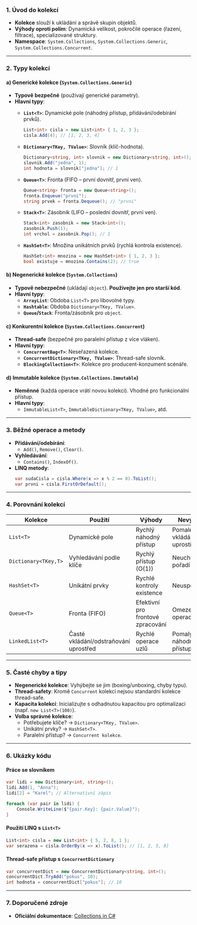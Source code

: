 ﻿
### **1. Úvod do kolekcí**

- **Kolekce** slouží k ukládání a správě skupin objektů.
- **Výhody oproti polím**: Dynamická velikost, pokročilé operace (řazení, filtrace), specializované struktury.
- **Namespace**: `System.Collections`, `System.Collections.Generic`, `System.Collections.Concurrent`.

---

### **2. Typy kolekcí**

#### **a) Generické kolekce (`System.Collections.Generic`)**  

- **Typově bezpečné** (používají generické parametry).
- **Hlavní typy**:
  - **`List<T>`**: Dynamické pole (náhodný přístup, přidávání/odebírání prvků).
    ```csharp
    List<int> cisla = new List<int> { 1, 2, 3 };
    cisla.Add(4); // [1, 2, 3, 4]
    ```
  
  - **`Dictionary<TKey, TValue>`**: Slovník (klíč-hodnota).
    ```csharp
    Dictionary<string, int> slovnik = new Dictionary<string, int>();
    slovnik.Add("jedna", 1);
    int hodnota = slovnik["jedna"]; // 1
    ```
  
  - **`Queue<T>`**: Fronta (FIFO – první dovnitř, první ven).
    ```csharp
    Queue<string> fronta = new Queue<string>();
    fronta.Enqueue("prvni");
    string prvek = fronta.Dequeue(); // "prvni"
    ```
  
  - **`Stack<T>`**: Zásobník (LIFO – poslední dovnitř, první ven).
    ```csharp
    Stack<int> zasobnik = new Stack<int>();
    zasobnik.Push(1);
    int vrchol = zasobnik.Pop(); // 1
    ```
  
  - **`HashSet<T>`**: Množina unikátních prvků (rychlá kontrola existence).
    ```csharp
    HashSet<int> mnozina = new HashSet<int> { 1, 2, 3 };
    bool existuje = mnozina.Contains(2); // true
    ```

#### **b) Negenerické kolekce (`System.Collections`)**  

- **Typově nebezpečné** (ukládají `object`). **Používejte jen pro starší kód**.
- **Hlavní typy**:
  - **`ArrayList`**: Obdoba `List<T>` pro libovolné typy.
  - **`Hashtable`**: Obdoba `Dictionary<TKey, TValue>`.
  - **`Queue`/`Stack`**: Fronta/zásobník pro `object`.

#### **c) Konkurentní kolekce (`System.Collections.Concurrent`)**  

- **Thread-safe** (bezpečné pro paralelní přístup z více vláken).
- **Hlavní typy**:
  - **`ConcurrentBag<T>`**: Neseřazená kolekce.
  - **`ConcurrentDictionary<TKey, TValue>`**: Thread-safe slovník.
  - **`BlockingCollection<T>`**: Kolekce pro producent-konzument scénáře.

#### **d) Immutable kolekce (`System.Collections.Immutable`)**  

- **Neměnné** (každá operace vrátí novou kolekci). Vhodné pro funkcionální přístup.
- **Hlavní typy**:
  - `ImmutableList<T>`, `ImmutableDictionary<TKey, TValue>`, atd.

---

### **3. Běžné operace a metody**

- **Přidávání/odebírání**:
  - `Add()`, `Remove()`, `Clear()`.
- **Vyhledávání**:
  - `Contains()`, `IndexOf()`.
- **LINQ metody**:
  ```csharp
  var sudaCisla = cisla.Where(x => x % 2 == 0).ToList();
  var prvni = cisla.FirstOrDefault();
  ```

---

### **4. Porovnání kolekcí**

| **Kolekce**         | **Použití**                          | **Výhody**                      | **Nevýhody**               |
|----------------------|--------------------------------------|----------------------------------|----------------------------|
| `List<T>`            | Dynamické pole                      | Rychlý náhodný přístup          | Pomalé vkládání uprostřed  |
| `Dictionary<TKey,T>` | Vyhledávání podle klíče             | Rychlý přístup (O(1))           | Neuchovává pořadí          |
| `HashSet<T>`         | Unikátní prvky                      | Rychlé kontroly existence       | Neuspořádané               |
| `Queue<T>`           | Fronta (FIFO)                       | Efektivní pro frontové zpracování | Omezené operace           |
| `LinkedList<T>`      | Časté vkládání/odstraňování uprostřed | Rychlé operace uzlů            | Pomalý náhodný přístup     |

---

### **5. Časté chyby a tipy**

- **Negenerické kolekce**: Vyhýbejte se jim (boxing/unboxing, chyby typu).
- **Thread-safety**: Kromě `Concurrent` kolekcí nejsou standardní kolekce thread-safe.
- **Kapacita kolekcí**: Inicializujte s odhadnutou kapacitou pro optimalizaci (např. `new List<T>(100)`).
- **Volba správné kolekce**:
  - Potřebujete klíče? → `Dictionary<TKey, TValue>`.
  - Unikátní prvky? → `HashSet<T>`.
  - Paralelní přístup? → `Concurrent kolekce`.

---

### **6. Ukázky kódu**

#### **Práce se slovníkem**

```csharp
var lidi = new Dictionary<int, string>();
lidi.Add(1, "Anna");
lidi[2] = "Karel"; // Alternativní zápis

foreach (var pair in lidi) {
    Console.WriteLine($"{pair.Key}: {pair.Value}");
}
```

#### **Použití LINQ s `List<T>`**

```csharp
List<int> cisla = new List<int> { 5, 2, 8, 1 };
var serazena = cisla.OrderBy(x => x).ToList(); // [1, 2, 5, 8]
```

#### **Thread-safe přístup s `ConcurrentDictionary`**

```csharp
var concurrentDict = new ConcurrentDictionary<string, int>();
concurrentDict.TryAdd("pokus", 10);
int hodnota = concurrentDict["pokus"]; // 10
```

---

### **7. Doporučené zdroje**

- **Oficiální dokumentace**: [Collections in C#](https://learn.microsoft.com/cs-cz/dotnet/csharp/programming-guide/concepts/collections)
